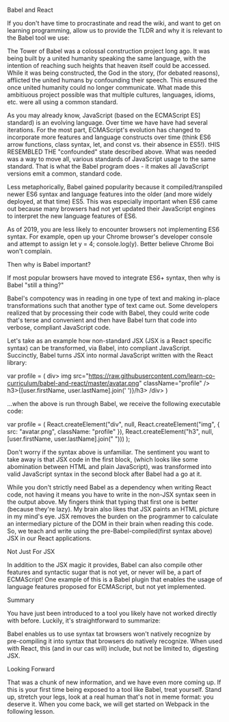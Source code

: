 Babel and React


If you don't have time to procrastinate and read the wiki, and want to get on learning programming, allow us to provide the TLDR and why it is relevant to the Babel tool we use:

The Tower of Babel was a colossal construction project long ago. It was being built by a united humanity speaking the same language, with the intention of reaching such heights that heaven itself could be accessed. While it was being constructed, the God in the story, (for debated reasons), afflicted the united humans by confounding their speech. This ensured the once united humanity could no longer communicate. What made this ambitiuous project possible was that multiple cultures, languages, idioms, etc. were all using a common standard.

As you may already know, JavaScript (based on the ECMAScript ES] standard) is an evolving language. Over time we have have had several iterations. For the most part, ECMAScript's evolution has changed to incorporate more features and language constructs over time (think ES6 arrow functions, class syntax, let, and const vs. their absence in ES5!). tHIS RESEMBLED THE "confounded" state described above. What was needed was a way to move all, various standards of JavaScript usage to the same standard. That is what the Babel program does - it makes all JavaScript versions emit a common, standard code.

Less metaphorically, Babel gained popularity because it compiled/transpiled newer ES6 syntax and language features into the older (and more widely deployed, at that time) ES5. This was especially important when ES6 came out because many browsers had not yet updated their JavaScript engines to interpret the new language features of ES6.

As of 2019, you are less likely to encounter browsers not implementing ES6 syntax. For example, open up your Chrome browser's developer console and attempt to assign let y = 4; console.log(y). Better believe Chrome Boi won't complain.

Then why is Babel important?

If most popular browsers have moved to integrate ES6+ syntax, then why is Babel "still a thing?"

Babel's compotency was in reading in one type of text and making in-place transformations such that another type of text came out. Some developers realized that by processing their code with Babel, they could write code that's terse and convenient and then have Babel turn that code into verbose, compliant JavaScript code.

Let's take as an example how non-standard JSX (JSX is a React specific syntax) can be transformed, via Babel, into compliant JavaScript. Succinctly, Babel turns JSX into normal JavaScript written with the React library:

var profile = (
  div>
    img src="https://raw.githubusercontent.com/learn-co-curriculum/babel-and-react/master/avatar.png" className="profile" />
    h3>{[user.firstName, user.lastName].join(' ')}/h3>
  /div>
) 

...when the above is run through Babel, we receive the following executable code:

var profile = (
  React.createElement("div", null,
  React.createElement("img", { src: "avatar.png", className: "profile" }),
  React.createElement("h3", null, [user.firstName, user.lastName].join(" ")))
); 

Don't worry if the syntax above is unfamiliar. The sentiment you want to take away is that JSX code in the first block, (which looks like some abomination between HTML and plain JavaScript), was transformed into valid JavaScript syntax in the second block after Babel had a go at it.

While you don't strictly need Babel as a dependency when writing React code, not having it means you have to write in the non-JSX syntax seen in the output above. My fingers think that typing that first one is better (because they're lazy). My brain also likes that JSX paints an HTML picture in my mind's eye. JSX removes the burden on the programmer to calculate an intermediary picture of the DOM in their brain when reading this code. So, we teach and write using the pre-Babel-compiled(first syntax above) JSX in our React applications.

Not Just For JSX

In addition to the JSX magic it provides, Babel can also compile other features and syntactic sugar that is not yet, or never will be, a part of ECMAScript! One example of this is a Babel plugin that enables the usage of language features proposed for ECMAScript, but not yet implemented.

Summary

You have just been introduced to a tool you likely have not worked directly with before. Luckily, it's straightforward to summarize:

Babel enables us to use syntax tat browsers won't natively recognize by pre-compiling it into syntax that browsers do natively recognize. When used with React, this (and in our cas will) include, but not be limited to, digesting JSX.

Looking Forward

That was a chunk of new information, and we have even more coming up. If this is your first time being exposed to a tool like Babel, treat yourself. Stand up, stretch your legs, look at a real human that's not in meme format: you deserve it. When you come back, we will get started on Webpack in the following lesson.